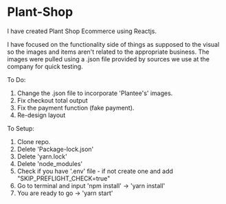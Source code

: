 # Plant-Shop

I have created Plant Shop Ecommerce using Reactjs.

I have focused on the functionality side of things as supposed to the visual so the images and items aren't related to the appropriate business.
The images were pulled using a .json file provided by sources we use at the company for quick testing.

To Do:
1. Change the .json file to incorporate 'Plantee's' images.
2. Fix checkout total output
3. Fix the payment function (fake payment).
4. Re-design layout

To Setup:
1. Clone repo.
2. Delete 'Package-lock.json'
3. Delete 'yarn.lock'
4. Delete 'node_modules'
5. Check if you have '.env' file - if not create one and add "SKIP_PREFLIGHT_CHECK=true"
6. Go to terminal and input 'npm install' -> 'yarn install'
7. You are ready to go -> 'yarn start'
